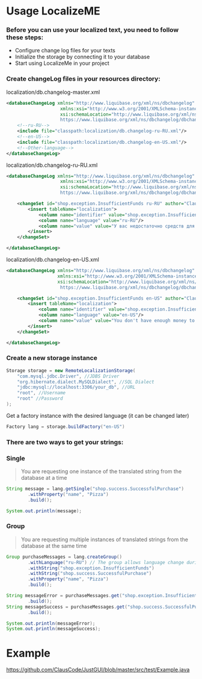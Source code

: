 # Usage LocalizeME
### Before you can use your localized text, you need to follow these steps:
* Configure change log files for your texts
* Initialize the storage by connecting it to your database
* Start using LocalizeMe in your project

### Create changeLog files in your resources directory:

localization/db.changelog-master.xml
```xml
<databaseChangeLog xmlns="http://www.liquibase.org/xml/ns/dbchangelog"
                    xmlns:xsi="http://www.w3.org/2001/XMLSchema-instance"
                    xsi:schemaLocation="http://www.liquibase.org/xml/ns/dbchangelog
                    https://www.liquibase.org/xml/ns/dbchangelog/dbchangelog-3.4.xsd">
    <!--ru-RU-->
    <include file="classpath:localization/db.changelog-ru-RU.xml"/>
    <!--en-US-->
    <include file="classpath:localization/db.changelog-en-US.xml"/>
    <!--Other-language-->
</databaseChangeLog>
```
localization/db.changelog-ru-RU.xml
```xml
<databaseChangeLog xmlns="http://www.liquibase.org/xml/ns/dbchangelog"
                    xmlns:xsi="http://www.w3.org/2001/XMLSchema-instance"
                    xsi:schemaLocation="http://www.liquibase.org/xml/ns/dbchangelog
                    https://www.liquibase.org/xml/ns/dbchangelog/dbchangelog-3.4.xsd">

    <changeSet id="shop.exception.InsufficientFunds ru-RU" author="Claus">
        <insert tableName="localization">
            <column name="identifier" value="shop.exception.InsufficientFunds"/>
            <column name="language" value="ru-RU"/>
            <column name="value" value="У вас недостаточно средств для покупки товара :name"/>
        </insert>
    </changeSet>

</databaseChangeLog>
```
localization/db.changelog-en-US.xml
```xml
<databaseChangeLog xmlns="http://www.liquibase.org/xml/ns/dbchangelog"
                   xmlns:xsi="http://www.w3.org/2001/XMLSchema-instance"
                   xsi:schemaLocation="http://www.liquibase.org/xml/ns/dbchangelog
                    https://www.liquibase.org/xml/ns/dbchangelog/dbchangelog-3.4.xsd">

    <changeSet id="shop.exception.InsufficientFunds en-US" author="Claus">
        <insert tableName="localization">
            <column name="identifier" value="shop.exception.InsufficientFunds"/>
            <column name="language" value="en-US"/>
            <column name="value" value="You don't have enough money to buy a :name product"/>
        </insert>
    </changeSet>

</databaseChangeLog>
```
### Create a new storage instance
```java
Storage storage = new RemoteLocalizationStorage(
    "com.mysql.jdbc.Driver", //JDBS Driver
    "org.hibernate.dialect.MySQLDialect", //SQL Dialect
    "jdbc:mysql://localhost:3306/your_db", //URL
    "root", //Username
    "root" //Password
);
```
Get a factory instance with the desired language (it can be changed later)
```java
Factory lang = storage.buildFactory("en-US")
```
### There are two ways to get your strings:
### Single
> You are requesting one instance of the translated string from the database at a time
```java
String message = lang.getSingle("shop.success.SuccessfulPurchase")
        .withProperty("name", "Pizza")
        .build();

System.out.println(message);
```
### Group
> You are requesting multiple instances of translated strings from the database at the same time
```java
Group purchaseMessages = lang.createGroup()
        .withLanguage("ru-RU") // The group allows language change during formation
        .withString("shop.exception.InsufficientFunds")
        .withString("shop.success.SuccessfulPurchase")
        .withProperty("name", "Pizza")
        .build();

String messageError = purchaseMessages.get("shop.exception.InsufficientFunds")
        .build();
String messageSuccess = purchaseMessages.get("shop.success.SuccessfulPurchase")
        .build();

System.out.println(messageError);
System.out.println(messageSuccess);
```

# Example
https://github.com/ClausCode/JustGUI/blob/master/src/test/Example.java
